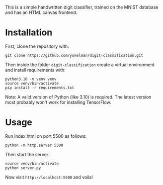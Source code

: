 This is a simple handwritten digit classifier, trained on the MNIST database and has an HTML canvas frontend.

# Installation
First, clone the repository with:
```
git clone https://github.com/yokelman/digit-classification.git
```
Then inside the folder `digit-classification` create a virtual environment and install requirements with:
```
python3.10 -m venv venv
source venv/bin/activate
pip install -r requirements.txt
```
Note: A valid version of Python (like 3.10) is required. The latest version most probably won't work for installing TensorFlow.

# Usage
Run index.html on port 5500 as follows:
```
python -m http.server 5500
```
Then start the server:
```
source venv/bin/activate
python server.py
```

Now visit `http://localhost:5500` and voila!
